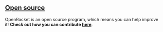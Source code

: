<h2>
    <a href="https://github.com/openrocket/openrocket" class="a-no-format">
        <i class="fa fa-github"></i> Open source
    </a>
</h2>

OpenRocket is an open source program, which means you can help improve it! **Check out how you can contribute [here](contribute.html)**.